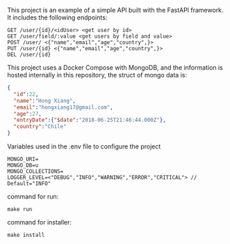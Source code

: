 This project is an example of a simple API built with the FastAPI framework. It includes the following endpoints:

 ```
GET /user/{id}/<idUser> <get user by id>
GET /user/field/:value <get users by field and value>
POST /user/ <{"name","email","age","country",}>
PUT /user/{id} <{"name","email","age","country",}>
DEL /user/{id} 
```

This project uses a Docker Compose with MongoDB, and the information is hosted internally in this repository, the struct of mongo data is:

```json
{
  "id":22,
  "name":"Hong Xiang",
  "email":"hongxiang17@gmail.com",
  "age":27,
  "entryDate":{"$date":"2018-06-25T21:46:44.000Z"},
  "country":"Chile"
}
 ```

Variables used in the .env file to configure the project
 ```
MONGO_URI=
MONGO_DB=u
MONGO_COLLECTIONS=
LOGGER_LEVEL=<"DEBUG","INFO","WARNING","ERROR","CRITICAL"> // Default="INFO"
 ```

command for run:
```
make run
```

command for installer:
 ```
 make install
 ```